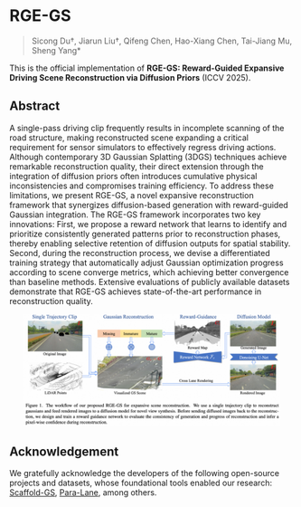 # RGE-GS
> Sicong Du†, Jiarun Liu†, Qifeng Chen, Hao-Xiang Chen, Tai-Jiang Mu, Sheng Yang*

This is the official implementation of **RGE-GS: Reward-Guided Expansive Driving Scene Reconstruction via Diffusion Priors** (ICCV 2025).

<!-- [[Paper](https://arxiv.org/abs/2506.21547)] [[Project Page](https://sam4d-project.github.io/)]. -->

## Abstract
A single-pass driving clip frequently results in incomplete scanning of the road structure, making reconstructed scene expanding a critical requirement for sensor simulators to effectively regress driving actions. Although contemporary 3D Gaussian Splatting (3DGS) techniques achieve remarkable reconstruction quality, their direct extension through the integration of diffusion priors often introduces cumulative physical inconsistencies and compromises training efficiency. To address these limitations, we present RGE-GS, a novel expansive reconstruction framework that synergizes diffusion-based generation with reward-guided Gaussian integration. The RGE-GS framework incorporates two key innovations: First, we propose a reward network that learns to identify and prioritize consistently generated patterns prior to reconstruction phases, thereby enabling selective retention of diffusion outputs for spatial stability. Second, during the reconstruction process, we devise a differentiated training strategy that automatically adjust Gaussian optimization progress according to scene converge metrics, which achieving better convergence than baseline methods. Extensive evaluations of publicly available datasets demonstrate that RGE-GS achieves state-of-the-art performance in reconstruction quality.

<p align="center"> <a><img src="figs/teaser.png" width="90%"></a> </p>

## Acknowledgement

We gratefully acknowledge the developers of the following open-source projects and datasets, whose foundational tools enabled our research: [Scaffold-GS](https://github.com/city-super/Scaffold-GS), [Para-Lane](https://nizqleo.github.io/paralane-dataset/), among others.